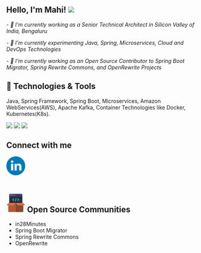 <h2> Hello, I'm Mahi! <img src="https://media.giphy.com/media/12oufCB0MyZ1Go/giphy.gif" width="50"></h2>

<p><em> - 🔭 I’m currently working as a Senior Technical Architect in Silicon Valley of India, Bengaluru</em></p>
<p><em> - 🌱 I’m currently experimenting Java, Spring, Microservices, Cloud and DevOps Technologies </em></p>
<p><em> - 🌱 I’m currently working as an Open Source Contributor to Spring Boot Migrator, Spring Rewrite Commons, and OpenRewrite Projects </em></p>

## 🔧 Technologies & Tools

Java, Spring Framework, Spring Boot, Microservices, Amazon WebServices(AWS), Apache Kafka, Container Technologies like Docker, Kubernetes(K8s).

![](https://img.shields.io/badge/Editor-IntelliJ_IDEA-informational?style=flat&logo=intellij-idea&logoColor=white&color=2bbc8a)
![](https://img.shields.io/badge/Tools-Docker-informational?style=flat&logo=docker&logoColor=white&color=2bbc8a)
![](https://img.shields.io/badge/Tools-Kubernetes-informational?style=flat&logo=kubernetes&logoColor=white&color=2bbc8a)

## Connect with me
<a href="https://www.linkedin.com/in/mahendra-rao-bandaru-8754432b/"><img align="left" src="https://github.com/bsmahi/bsmahi/blob/main/linkedin.png" alt="LinkedIn" width="50px"/></a><br/><br/><br/><br/>


## <img src="https://github.com/bsmahi/bsmahi/blob/main/opensource.png" width="50" height="50" /> Open Source Communities
* in28Minutes
* Spring Boot Migrator
* Spring Rewrite Commons
* OpenRewrite


